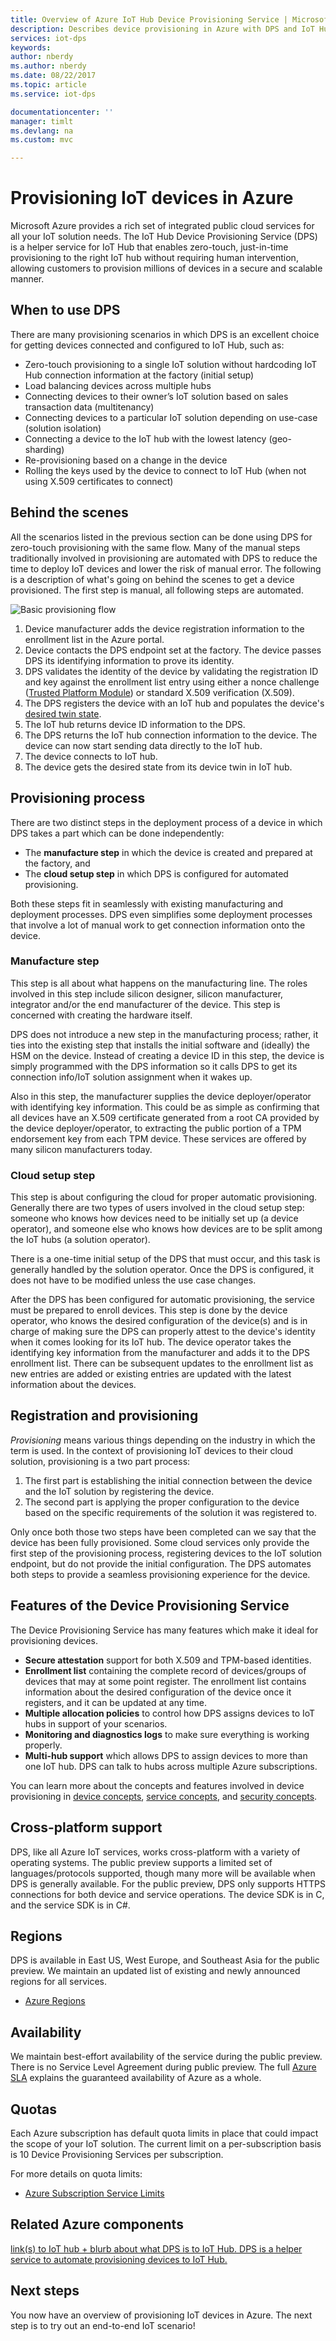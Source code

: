 ```yaml
---
title: Overview of Azure IoT Hub Device Provisioning Service | Microsoft Docs
description: Describes device provisioning in Azure with DPS and IoT Hub
services: iot-dps
keywords: 
author: nberdy
ms.author: nberdy
ms.date: 08/22/2017
ms.topic: article
ms.service: iot-dps

documentationcenter: ''
manager: timlt
ms.devlang: na
ms.custom: mvc

---
```


<!-- Under review
-->
# Provisioning IoT devices in Azure
Microsoft Azure provides a rich set of integrated public cloud services for all your IoT solution needs. The IoT Hub Device Provisioning Service (DPS) is a helper service for IoT Hub that enables zero-touch, just-in-time provisioning to the right IoT hub without requiring human intervention, allowing customers to provision millions of devices in a secure and scalable manner.

## When to use DPS
There are many provisioning scenarios in which DPS is an excellent choice for getting devices connected and configured to IoT Hub, such as:

* Zero-touch provisioning to a single IoT solution without hardcoding IoT Hub connection information at the factory (initial setup)
* Load balancing devices across multiple hubs
* Connecting devices to their owner’s IoT solution based on sales transaction data (multitenancy)
* Connecting devices to a particular IoT solution depending on use-case (solution isolation)
* Connecting a device to the IoT hub with the lowest latency (geo-sharding)
* Re-provisioning based on a change in the device
* Rolling the keys used by the device to connect to IoT Hub (when not using X.509 certificates to connect)

## Behind the scenes
All the scenarios listed in the previous section can be done using DPS for zero-touch provisioning with the same flow. Many of the manual steps traditionally involved in provisioning are automated with DPS to reduce the time to deploy IoT devices and lower the risk of manual error. The following is a description of what's going on behind the scenes to get a device provisioned. The first step is manual, all following steps are automated.

![Basic provisioning flow](./media/about-iot-dps/dps-provisioning-flow.png)

1. Device manufacturer adds the device registration information to the enrollment list in the Azure portal.
2. Device contacts the DPS endpoint set at the factory. The device passes DPS its identifying information to prove its identity.
3. DPS validates the identity of the device by validating the registration ID and key against the enrollment list entry using either a nonce challenge ([Trusted Platform Module](https://trustedcomputinggroup.org/work-groups/trusted-platform-module/)) or standard X.509 verification (X.509).
4. The DPS registers the device with an IoT hub and populates the device's [desired twin state](../iot-hub/iot-hub-devguide-device-twins.md).
5. The IoT hub returns device ID information to the DPS.
6. The DPS returns the IoT hub connection information to the device. The device can now start sending data directly to the IoT hub.
7. The device connects to IoT hub.
8. The device gets the desired state from its device twin in IoT hub.

## Provisioning process
There are two distinct steps in the deployment process of a device in which DPS takes a part which can be done independently:

* The **manufacture step** in which the device is created and prepared at the factory, and
* The **cloud setup step** in which DPS is configured for automated provisioning.

Both these steps fit in seamlessly with existing manufacturing and deployment processes. DPS even simplifies some deployment processes that involve a lot of manual work to get connection information onto the device.

### Manufacture step
This step is all about what happens on the manufacturing line. The roles involved in this step include silicon designer, silicon manufacturer, integrator and/or the end manufacturer of the device. This step is concerned with creating the hardware itself.

DPS does not introduce a new step in the manufacturing process; rather, it ties into the existing step that installs the initial software and (ideally) the HSM on the device. Instead of creating a device ID in this step, the device is simply programmed with the DPS information so it calls DPS to get its connection info/IoT solution assignment when it wakes up.

Also in this step, the manufacturer supplies the device deployer/operator with identifying key information. This could be as simple as confirming that all devices have an X.509 certificate generated from a root CA provided by the device deployer/operator, to extracting the public portion of a TPM endorsement key from each TPM device. These services are offered by many silicon manufacturers today.

### Cloud setup step
This step is about configuring the cloud for proper automatic provisioning. Generally there are two types of users involved in the cloud setup step: someone who knows how devices need to be initially set up (a device operator), and someone else who knows how devices are to be split among the IoT hubs (a solution operator).

There is a one-time initial setup of the DPS that must occur, and this task is generally handled by the solution operator. Once the DPS is configured, it does not have to be modified unless the use case changes.

After the DPS has been configured for automatic provisioning, the service must be prepared to enroll devices. This step is done by the device operator, who knows the desired configuration of the device(s) and is in charge of making sure the DPS can properly attest to the device's identity when it comes looking for its IoT hub. The device operator takes the identifying key information from the manufacturer and adds it to the DPS enrollment list. There can be subsequent updates to the enrollment list as new entries are added or existing entries are updated with the latest information about the devices.

## Registration and provisioning
*Provisioning* means various things depending on the industry in which the term is used. In the context of provisioning IoT devices to their cloud solution, provisioning is a two part process:

1. The first part is establishing the initial connection between the device and the IoT solution by registering the device.
2. The second part is applying the proper configuration to the device based on the specific requirements of the solution it was registered to.

Only once both those two steps have been completed can we say that the device has been fully provisioned. Some cloud services only provide the first step of the provisioning process, registering devices to the IoT solution endpoint, but do not provide the initial configuration. The DPS automates both steps to provide a seamless provisioning experience for the device.

## Features of the Device Provisioning Service
The Device Provisioning Service has many features which make it ideal for provisioning devices.

* **Secure attestation** support for both X.509 and TPM-based identities.
* **Enrollment list** containing the complete record of devices/groups of devices that may at some point register. The enrollment list contains information about the desired configuration of the device once it registers, and it can be updated at any time.
* **Multiple allocation policies** to control how DPS assigns devices to IoT hubs in support of your scenarios.
* **Monitoring and diagnostics logs** to make sure everything is working properly.
* **Multi-hub support** which allows DPS to assign devices to more than one IoT hub. DPS can talk to hubs across multiple Azure subscriptions.

You can learn more about the concepts and features involved in device provisioning in [device concepts](concepts-device.md), [service concepts](concepts-service.md), and [security concepts](concepts-security.md).

## Cross-platform support
DPS, like all Azure IoT services, works cross-platform with a variety of operating systems. The public preview supports a limited set of languages/protocols supported, though many more will be available when DPS is generally available. For the public preview, DPS only supports HTTPS connections for both device and service operations. The device SDK is in C, and the service SDK is in C#.

## Regions
DPS is available in East US, West Europe, and Southeast Asia for the public preview. We maintain an updated list of existing and newly announced regions for all services.

* [Azure Regions](https://azure.microsoft.com/regions/)

## Availability
We maintain best-effort availability of the service during the public preview. There is no Service Level Agreement during public preview. The full [Azure SLA](https://azure.microsoft.com/en-us/support/legal/sla/) explains the guaranteed availability of Azure as a whole.

## Quotas
Each Azure subscription has default quota limits in place that could impact the scope of your IoT solution. The current limit on a per-subscription basis is 10 Device Provisioning Services per subscription.

For more details on quota limits:

* [Azure Subscription Service Limits](../azure-subscription-service-limits.md)

## Related Azure components
[link(s) to IoT hub + blurb about what DPS is to IoT Hub. DPS is a helper service to automate provisioning devices to IoT Hub.](https://docs.microsoft.com/en-us/azure/iot-hub/)

## Next steps
You now have an overview of provisioning IoT devices in Azure. The next step is to try out an end-to-end IoT scenario!
